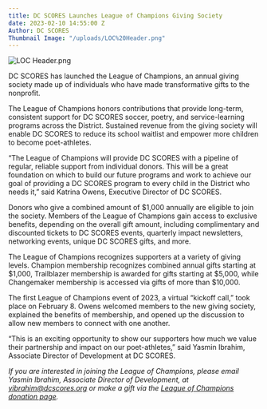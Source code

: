 ```yaml
---
title: DC SCORES Launches League of Champions Giving Society
date: 2023-02-10 14:55:00 Z
Author: DC SCORES
Thumbnail Image: "/uploads/LOC%20Header.png"
---
```


![LOC Header.png](/uploads/LOC%20Header.png)

DC SCORES has launched the League of Champions, an annual giving society made up of individuals who have made transformative gifts to the nonprofit.









 

The League of Champions honors contributions that provide long-term, consistent support for DC SCORES soccer, poetry, and service-learning programs across the District. Sustained revenue from the giving society will enable DC SCORES to reduce its school waitlist and empower more children to become poet-athletes. 

“The League of Champions will provide DC SCORES with a pipeline of regular, reliable support from individual donors. This will be a great foundation on which to build our future programs and work to achieve our goal of providing a DC SCORES program to every child in the District who needs it,” said Katrina Owens, Executive Director of DC SCORES.

Donors who give a combined amount of $1,000 annually are eligible to join the society. Members of the League of Champions gain access to exclusive benefits, depending on the overall gift amount, including complimentary and discounted tickets to DC SCORES events, quarterly impact newsletters, networking events, unique DC SCORES gifts, and more.

The League of Champions recognizes supporters at a variety of giving levels. Champion membership recognizes combined annual gifts starting at $1,000, Trailblazer membership is awarded for gifts starting at $5,000, while Changemaker membership is accessed via gifts of more than $10,000. 

The first League of Champions event of 2023, a virtual “kickoff call,” took place on February 8. Owens welcomed members to the new giving society, explained the benefits of membership, and opened up the discussion to allow new members to connect with one another. 

“This is an exciting opportunity to show our supporters how much we value their partnership and impact on our poet-athletes,” said Yasmin Ibrahim, Associate Director of Development at DC SCORES. 

*If you are interested in joining the League of Champions, please email Yasmin Ibrahim, Associate Director of Development, at yibrahim@dcscores.org or make a gift via the [League of Champions donation page](https://give.dcscores.org/campaign/league-of-champions/c459510).*